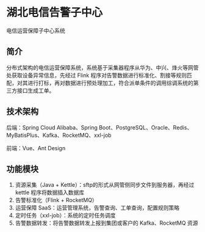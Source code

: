# 湖北电信告警子中心
电信运营保障子中心系统

## 简介
分布式架构的电信运营保障系统，系统基于采集器程序从华为、中兴、烽火等网管处获取设备异常信息，先经过 Flink 程序对告警数据进行标准化、割接等规则匹配，对其进行打标，再对数据进行预处理加工，符合派单条件的调用综调系统的第三方接口生成工单。

## 技术架构
后端：Spring Cloud Alibaba、Spring Boot、PostgreSQL、Oracle、Redis、MyBatisPlus、Kafka、RocketMQ、xxl-job

前端：Vue、Ant Design

## 功能模块
1. 资源采集（Java + Kettle）：sftp的形式从网管侧同步文件到服务器，再经过 kettle 程序将数据插入数据库
2. 告警标准化（Flink + RocketMQ）
3. 运营保障 SaaS：运营管理系统，告警查询、工单查询，配置规则策略
4. 定时任务（xxl-job）：系统的定时任务调度
5. 告警数据转发：将告警数据转发上报到集团或客户的 Kafka、RocketMQ 资源

